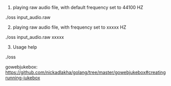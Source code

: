 1) playing raw audio file, with default frequency set to 44100 HZ

  ./oss input_audio.raw
  
2) playing raw audio file, with frequency set to xxxxx HZ

  ./oss input_audio.raw xxxxx
  
3) Usage help

  ./oss

gowebjukebox: https://github.com/nickadlakha/golang/tree/master/gowebjukebox#creatingrunning-jukebox
